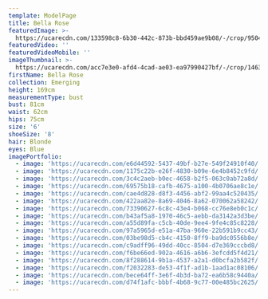 ```yaml
---
template: ModelPage
title: Bella Rose
featuredImage: >-
  https://ucarecdn.com/133598c8-6b30-442c-873b-bbd459ae9b08/-/crop/9504x5234/0,0/-/preview/
featuredVideo: ''
featuredVideoMobile: ''
imageThumbnail: >-
  https://ucarecdn.com/acc7e3e0-afd4-4cad-ae03-ea97990427bf/-/crop/1463x2135/0,0/-/preview/
firstName: Bella Rose
collection: Emerging
height: 169cm
measurementType: bust
bust: 81cm
waist: 62cm
hips: 75cm
size: '6'
shoeSize: '8'
hair: Blonde
eyes: Blue
imagePortfolio:
  - image: 'https://ucarecdn.com/e6d44592-5437-49bf-b27e-549f24910f40/'
  - image: 'https://ucarecdn.com/1175c22b-e26f-4830-b09e-6e4b8452c9fd/'
  - image: 'https://ucarecdn.com/3c4c2aeb-b0ec-4658-b2f5-063c0ab72a8d/'
  - image: 'https://ucarecdn.com/69575b18-cafb-4675-a100-4b0706ae8c1e/'
  - image: 'https://ucarecdn.com/cae4d828-d8f3-4456-abf2-99aa4c520435/'
  - image: 'https://ucarecdn.com/422aa82e-8a69-4046-8a62-070062a58242/'
  - image: 'https://ucarecdn.com/73390627-6c8c-43e4-b068-cc76e8eb0c1c/'
  - image: 'https://ucarecdn.com/b43af5a8-1970-46c5-aebb-da3142a3d3be/'
  - image: 'https://ucarecdn.com/a55d89fa-c5cb-40de-9ee4-9fe4c85c8228/'
  - image: 'https://ucarecdn.com/97a5965d-e51a-47ba-960e-22b591b9cc43/'
  - image: 'https://ucarecdn.com/03be98d5-cb4c-4150-8ff9-ba9dc0556b8e/'
  - image: 'https://ucarecdn.com/c9adff96-49dd-40cc-8504-d7e369cccbd8/'
  - image: 'https://ucarecdn.com/f6be66ed-902a-4616-a6b6-3efcdd5f4d21/'
  - image: 'https://ucarecdn.com/8f288614-9b1a-4537-a2a1-d0bcfa2b582f/'
  - image: 'https://ucarecdn.com/f2032283-de53-4f1f-ad1b-1aad1ac08106/'
  - image: 'https://ucarecdn.com/bece64ff-3e6f-4b3d-ba72-ea6b58c9440a/'
  - image: 'https://ucarecdn.com/d74f1afc-bbbf-4b68-9c77-00e485bc2625/'
---
```


